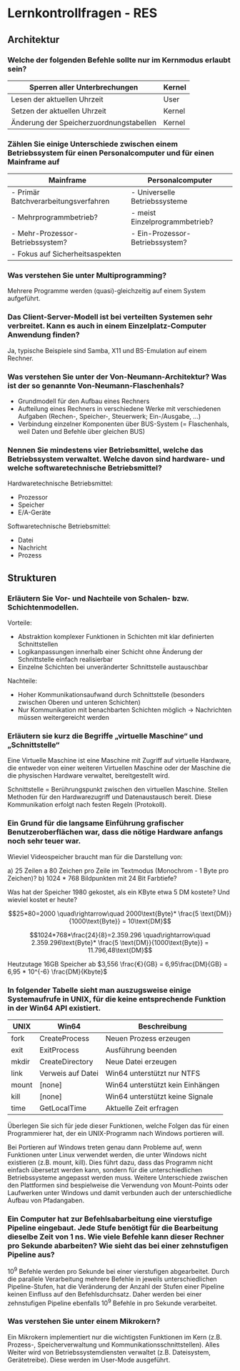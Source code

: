 # Lernkontrollfragen - RES

## Architektur

### Welche der folgenden Befehle sollte nur im Kernmodus erlaubt sein?

| Sperren aller Unterbrechungen           | Kernel |
|-----------------------------------------|--------|
| Lesen der aktuellen Uhrzeit             | User   |
| Setzen der aktuellen Uhrzeit            | Kernel |
| Änderung der Speicherzuordnungstabellen | Kernel |

### Zählen Sie einige Unterschiede zwischen einem Betriebssystem für einen Personalcomputer und für einen Mainframe auf

| Mainframe                            | Personalcomputer                  |
|--------------------------------------|-----------------------------------|
| - Primär Batchverarbeitungsverfahren | - Universelle Betriebssysteme     |
| - Mehrprogrammbetrieb?               | - meist Einzelprogrammbetrieb?    |
| - Mehr-Prozessor-Betriebssystem?     | - Ein-Prozessor-Betriebssystem?   |
| - Fokus auf Sicherheitsaspekten      |                                   |

### Was verstehen Sie unter Multiprogramming?

Mehrere Programme werden (quasi)-gleichzeitig auf einem System aufgeführt.

### Das Client-Server-Modell ist bei verteilten Systemen sehr verbreitet. Kann es auch in einem Einzelplatz-Computer Anwendung finden?

Ja, typische Beispiele sind Samba, X11 und BS-Emulation auf einem Rechner.

### Was verstehen Sie unter der Von-Neumann-Architektur? Was ist der so genannte Von-Neumann-Flaschenhals?

- Grundmodell für den Aufbau eines Rechners
- Aufteilung eines Rechners in verschiedene Werke mit verschiedenen Aufgaben (Rechen-, Speicher-, Steuerwerk; Ein-/Ausgabe, ...)
- Verbindung einzelner Komponenten über BUS-System (= Flaschenhals, weil Daten und Befehle über gleichen BUS)

### Nennen Sie mindestens vier Betriebsmittel, welche das Betriebssystem verwaltet. Welche davon sind hardware- und welche softwaretechnische Betriebsmittel?

Hardwaretechnische Betriebsmittel:

- Prozessor
- Speicher
- E/A-Geräte

Softwaretechnische Betriebsmittel:

- Datei
- Nachricht
- Prozess

## Strukturen

### Erläutern Sie Vor- und Nachteile von Schalen- bzw. Schichtenmodellen.

Vorteile:
- Abstraktion komplexer Funktionen in Schichten mit klar definierten Schnittstellen
- Logikanpassungen innerhalb einer Schicht ohne Änderung der Schnittstelle einfach realisierbar
- Einzelne Schichten bei unveränderter Schnittstelle austauschbar

Nachteile:
- Hoher Kommunikationsaufwand durch Schnittstelle (besonders zwischen Oberen und unteren Schichten)
- Nur Kommunikation mit benachbarten Schichten möglich -> Nachrichten müssen weitergereicht werden

### Erläutern sie kurz die Begriffe „virtuelle Maschine“ und „Schnittstelle“

Eine Virtuelle Maschine ist eine Maschine mit Zugriff auf virtuelle Hardware, die entweder von einer weiteren Virtuellen Maschine oder der Maschine die die physischen Hardware verwaltet, bereitgestellt wird.

Schnittstelle = Berührungspunkt zwischen den virtuellen Maschine. Stellen Methoden für den Hardwarezugriff und Datenaustausch bereit. Diese Kommunikation erfolgt nach festen Regeln (Protokoll).

### Ein Grund für die langsame Einführung grafischer Benutzeroberflächen war, dass die nötige Hardware anfangs noch sehr teuer war.

Wieviel Videospeicher braucht man für die Darstellung von:

a) 25 Zeilen a 80 Zeichen pro Zeile im Textmodus (Monochrom - 1 Byte pro Zeichen)?
b) 1024 * 768 Bildpunkten mit 24 Bit Farbtiefe?

Was hat der Speicher 1980 gekostet, als ein KByte etwa 5 DM kostete? Und wieviel kostet er heute?

$$25*80=2000 \quad\rightarrow\quad 2000\text{Byte}* \frac{5 \text{DM}}{1000\text{Byte}} = 10\text{DM}$$

$$1024*768*\frac{24}{8}=‭2.359.296‬ \quad\rightarrow\quad ‭2.359.296‬\text{Byte}* \frac{5 \text{DM}}{1000\text{Byte}} = ‭11.796,48‬\text{DM}$$

Heutzutage 16GB Speicher ab $3,556 \frac{€}{GB} = 6,95\frac{DM}{GB} = 6,95 * 10^{-6} \frac{DM}{Kbyte}$

### In folgender Tabelle sieht man auszugsweise einige Systemaufrufe in UNIX, für die keine entsprechende Funktion in der Win64 API existiert.

| UNIX  | Win64             | Beschreibung                     |
|-------|-------------------|----------------------------------|
| fork  | CreateProcess     | Neuen Prozess erzeugen           |
| exit  | ExitProcess       | Ausführung beenden               |
| mkdir | CreateDirectory   | Neue Datei erzeugen              |
| link  | Verweis auf Datei | Win64 unterstützt nur NTFS       |
| mount | [none]            | Win64 unterstützt kein Einhängen |
| kill  | [none]            | Win64 unterstützt keine Signale  |
| time  | GetLocalTime      | Aktuelle Zeit erfragen           |

Überlegen Sie sich für jede dieser Funktionen, welche Folgen das für einen Programmierer hat, der ein UNIX-Programm nach Windows portieren will.

Bei Portieren auf Windows treten genau dann Probleme auf, wenn Funktionen unter Linux verwendet werden, die unter Windows nicht existieren (z.B. mount, kill). Dies führt dazu, dass das Programm nicht einfach übersetzt werden kann, sondern für die unterschiedlichen Betriebssysteme angepasst werden muss. Weitere Unterschiede zwischen den Plattformen sind bespielweise die Verwendung von Mount-Points oder Laufwerken unter Windows und damit verbunden auch der unterschiedliche Aufbau von Pfadangaben.

### Ein Computer hat zur Befehlsabarbeitung eine vierstufige Pipeline eingebaut. Jede Stufe benötigt für die Bearbeitung dieselbe Zeit von 1 ns. Wie viele Befehle kann dieser Rechner pro Sekunde abarbeiten? Wie sieht das bei einer zehnstufigen Pipeline aus?

$10^{9}$ Befehle werden pro Sekunde bei einer vierstufigen abgearbeitet. Durch die parallele Verarbeitung mehrere Befehle in jeweils unterschiedlichen Pipeline-Stufen, hat die Veränderung der Anzahl der Stufen einer Pipeline keinen Einfluss auf den Befehlsdurchsatz. Daher werden bei einer zehnstufigen Pipeline ebenfalls $10^{9}$ Befehle in pro Sekunde verarbeitet.

### Was verstehen Sie unter einem Mikrokern?

Ein Mikrokern implementiert nur die wichtigsten Funktionen im Kern (z.B. Prozess-, Speicherverwaltung und Kommunikationsschnittstellen). Alles Weiter wird von Betriebssystemdiensten verwaltet (z.B. Dateisystem, Gerätetreibe). Diese werden im User-Mode ausgeführt.
